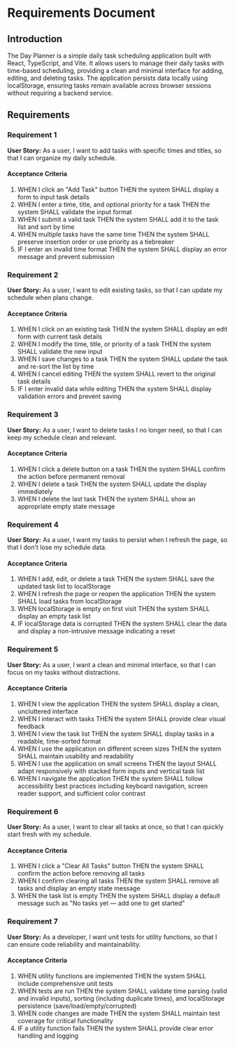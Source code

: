 # Requirements Document

## Introduction

The Day Planner is a simple daily task scheduling application built with React, TypeScript, and Vite. It allows users to manage their daily tasks with time-based scheduling, providing a clean and minimal interface for adding, editing, and deleting tasks. The application persists data locally using localStorage, ensuring tasks remain available across browser sessions without requiring a backend service.

## Requirements

### Requirement 1

**User Story:** As a user, I want to add tasks with specific times and titles, so that I can organize my daily schedule.

#### Acceptance Criteria

1. WHEN I click an "Add Task" button THEN the system SHALL display a form to input task details
2. WHEN I enter a time, title, and optional priority for a task THEN the system SHALL validate the input format
3. WHEN I submit a valid task THEN the system SHALL add it to the task list and sort by time
4. WHEN multiple tasks have the same time THEN the system SHALL preserve insertion order or use priority as a tiebreaker
5. IF I enter an invalid time format THEN the system SHALL display an error message and prevent submission

### Requirement 2

**User Story:** As a user, I want to edit existing tasks, so that I can update my schedule when plans change.

#### Acceptance Criteria

1. WHEN I click on an existing task THEN the system SHALL display an edit form with current task details
2. WHEN I modify the time, title, or priority of a task THEN the system SHALL validate the new input
3. WHEN I save changes to a task THEN the system SHALL update the task and re-sort the list by time
4. WHEN I cancel editing THEN the system SHALL revert to the original task details
5. IF I enter invalid data while editing THEN the system SHALL display validation errors and prevent saving

### Requirement 3

**User Story:** As a user, I want to delete tasks I no longer need, so that I can keep my schedule clean and relevant.

#### Acceptance Criteria

1. WHEN I click a delete button on a task THEN the system SHALL confirm the action before permanent removal
2. WHEN I delete a task THEN the system SHALL update the display immediately
3. WHEN I delete the last task THEN the system SHALL show an appropriate empty state message

### Requirement 4

**User Story:** As a user, I want my tasks to persist when I refresh the page, so that I don't lose my schedule data.

#### Acceptance Criteria

1. WHEN I add, edit, or delete a task THEN the system SHALL save the updated task list to localStorage
2. WHEN I refresh the page or reopen the application THEN the system SHALL load tasks from localStorage
3. WHEN localStorage is empty on first visit THEN the system SHALL display an empty task list
4. IF localStorage data is corrupted THEN the system SHALL clear the data and display a non-intrusive message indicating a reset

### Requirement 5

**User Story:** As a user, I want a clean and minimal interface, so that I can focus on my tasks without distractions.

#### Acceptance Criteria

1. WHEN I view the application THEN the system SHALL display a clean, uncluttered interface
2. WHEN I interact with tasks THEN the system SHALL provide clear visual feedback
3. WHEN I view the task list THEN the system SHALL display tasks in a readable, time-sorted format
4. WHEN I use the application on different screen sizes THEN the system SHALL maintain usability and readability
5. WHEN I use the application on small screens THEN the layout SHALL adapt responsively with stacked form inputs and vertical task list
6. WHEN I navigate the application THEN the system SHALL follow accessibility best practices including keyboard navigation, screen reader support, and sufficient color contrast

### Requirement 6

**User Story:** As a user, I want to clear all tasks at once, so that I can quickly start fresh with my schedule.

#### Acceptance Criteria

1. WHEN I click a "Clear All Tasks" button THEN the system SHALL confirm the action before removing all tasks
2. WHEN I confirm clearing all tasks THEN the system SHALL remove all tasks and display an empty state message
3. WHEN the task list is empty THEN the system SHALL display a default message such as "No tasks yet — add one to get started"

### Requirement 7

**User Story:** As a developer, I want unit tests for utility functions, so that I can ensure code reliability and maintainability.

#### Acceptance Criteria

1. WHEN utility functions are implemented THEN the system SHALL include comprehensive unit tests
2. WHEN tests are run THEN the system SHALL validate time parsing (valid and invalid inputs), sorting (including duplicate times), and localStorage persistence (save/load/empty/corrupted)
3. WHEN code changes are made THEN the system SHALL maintain test coverage for critical functionality
4. IF a utility function fails THEN the system SHALL provide clear error handling and logging
